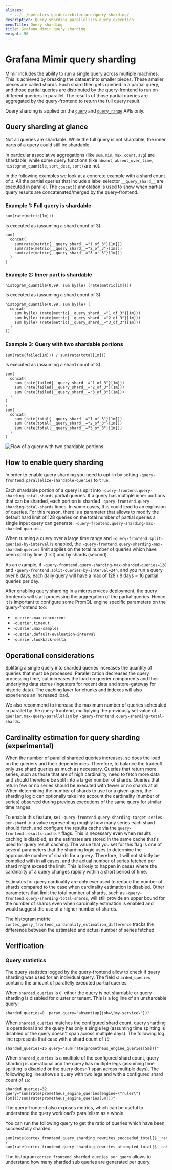 ```yaml
---
aliases:
  - ../../operators-guide/architecture/query-sharding/
description: Query sharding parallelizes query execution.
menuTitle: Query sharding
title: Grafana Mimir query sharding
weight: 90
---
```


# Grafana Mimir query sharding

Mimir includes the ability to run a single query across multiple machines. This is
achieved by breaking the dataset into smaller pieces. These smaller pieces are
called shards. Each shard then gets queried in a partial query, and those
partial queries are distributed by the query-frontend to run on different
queriers in parallel. The results of those partial queries are aggregated by the
query-frontend to return the full query result.

Query sharding is applied on the [`query`](../../http-api/#instant-query)
and [`query_range`](../../http-api/#range-query) APIs only.

## Query sharding at glance

Not all queries are shardable. While the full query is not shardable, the inner
parts of a query could still be shardable.

In particular associative aggregations (like `sum`, `min`, `max`, `count`,
`avg`) are shardable, while some query functions (like `absent`, `absent_over_time`,
`histogram_quantile`, `sort_desc`, `sort`) are not.

In the following examples we look at a concrete example with a shard count of
`3`. All the partial queries that include a label selector `__query_shard__`
are executed in parallel. The `concat()` annotation is used to show when partial
query results are concatenated/merged by the query-frontend.

### Example 1: Full query is shardable

```promql
sum(rate(metric[1m]))
```

Is executed as (assuming a shard count of 3):

```promql
sum(
  concat(
    sum(rate(metric{__query_shard__="1_of_3"}[1m]))
    sum(rate(metric{__query_shard__="2_of_3"}[1m]))
    sum(rate(metric{__query_shard__="3_of_3"}[1m]))
  )
)
```

### Example 2: Inner part is shardable

```promql
histogram_quantile(0.99, sum by(le) (rate(metric[1m])))
```

Is executed as (assuming a shard count of 3):

```promql
histogram_quantile(0.99, sum by(le) (
  concat(
    sum by(le) (rate(metric{__query_shard__="1_of_3"}[1m]))
    sum by(le) (rate(metric{__query_shard__="2_of_3"}[1m]))
    sum by(le) (rate(metric{__query_shard__="3_of_3"}[1m]))
  )
))
```

### Example 3: Query with two shardable portions

```promql
sum(rate(failed[1m])) / sum(rate(total[1m]))
```

Is executed as (assuming a shard count of 3):

```promql
sum(
  concat(
    sum (rate(failed{__query_shard__="1_of_3"}[1m]))
    sum (rate(failed{__query_shard__="2_of_3"}[1m]))
    sum (rate(failed{__query_shard__="3_of_3"}[1m]))
  )
)
/
sum(
  concat(
    sum (rate(total{__query_shard__="1_of_3"}[1m]))
    sum (rate(total{__query_shard__="2_of_3"}[1m]))
    sum (rate(total{__query_shard__="3_of_3"}[1m]))
  )
)
```

![Flow of a query with two shardable portions](query-sharding.png)

## How to enable query sharding

In order to enable query sharding you need to opt-in by setting
`-query-frontend.parallelize-shardable-queries` to `true`.

Each shardable portion of a query is split into
`-query-frontend.query-sharding-total-shards` partial queries. If a query has multiple
inner portions that can be sharded, each portion is sharded
`-query-frontend.query-sharding-total-shards` times. In some cases, this could lead to
an explosion of queries. For this reason, there is a parameter that allows to
modify the default hard limit of 128 queries on the total number of partial
queries a single input query can generate:
`-query-frontend.query-sharding-max-sharded-queries`.

When running a query over a large time range and
`-query-frontend.split-queries-by-interval` is enabled, the
`-query-frontend.query-sharding-max-sharded-queries` limit applies on the total
number of queries which have been split by time (first) and by shards (second).

As an example, if `-query-frontend.query-sharding-max-sharded-queries=128` and
`-query-frontend.split-queries-by-interval=24h`, and you run a query over 8 days, each
daily query will have a max of 128 / 8 days = 16 partial queries per day.

After enabling query sharding in a microservices deployment, the query
frontends will start processing the aggregation of the partial queries. Hence
it is important to configure some PromQL engine specific parameters on the
query-frontend too:

- `-querier.max-concurrent`
- `-querier.timeout`
- `-querier.max-samples`
- `-querier.default-evaluation-interval`
- `-querier.lookback-delta`

## Operational considerations

Splitting a single query into sharded queries increases the quantity of queries
that must be processed. Parallelization decreases the query processing time,
but increases the load on querier components and their underlying data stores
(ingesters for recent data and store-gateway for historic data). The
caching layer for chunks and indexes will also experience an increased load.

We also recommend to increase the maximum number of queries scheduled in
parallel by the query-frontend, multiplying the previously set value of
`-querier.max-query-parallelism` by
`-query-frontend.query-sharding-total-shards`.

## Cardinality estimation for query sharding (experimental)

When the number of parallel sharded queries increases, so does the load on the queriers and their dependencies. Therefore, to balance the tradeoff, only use shard queries as much as necessary.
Queries that return more series, such as those that are of high cardinality, need to fetch more data and should therefore be split into a larger number of shards.
Queries that return few or no series should be executed with fewer or no shards at all.
When determining the number of shards to use for a given query, the sharding logic can optionally take into account the cardinality (number of series) observed during previous executions of the same query for similar time ranges.

To enable this feature, set `-query-frontend.query-sharding-target-series-per-shard` to a value representing roughly how many series each shard should fetch, and configure the results cache via the `query-frontend.results-cache.*` flags.
This is necessary even when results caching is disabled, as the estimates are stored in the same cache that's used for query result caching.
The value that you set for this flag is one of several parameters that the sharding logic uses to determine the appropriate number of shards for a query.
Therefore, it will not strictly be complied with in all cases, and the actual number of series fetched per shard might exceed the limit.
This is likely to happen in cases where the cardinality of a query changes rapidly within a short period of time.

Estimates for query cardinality are only ever used to reduce the number of shards compared to the case when cardinality estimation is disabled.
Other parameters that limit the total number of shards, such as `-query-frontend.query-sharding-total-shards`, will still provide an upper bound for the number of shards even when cardinality estimation is enabled and would suggest the use of a higher number of shards.

The histogram metric `cortex_query_frontend_cardinality_estimation_difference` tracks the difference between the estimated and actual number of series fetched.

## Verification

### Query statistics

The query statistics logged by the query-frontend allow to check if query sharding was
used for an individual query. The field `sharded_queries` contains the amount
of parallelly executed partial queries.

When `sharded_queries` is `0`, either the query is not shardable or query
sharding is disabled for cluster or tenant. This is a log line of an
unshardable query:

```
sharded_queries=0  param_query="absent(up{job=\"my-service\"})"
```

When `sharded_queries` matches the configured shard count, query sharding is
operational and the query has only a single leg (assuming time splitting is
disabled or the query doesn't span across multiple days). The following log
line represents that case with a shard count of `16`:

```
sharded_queries=16 query="sum(rate(prometheus_engine_queries[5m]))"
```

When `sharded_queries` is a multiple of the configured shard count, query
sharding is operational and the query has multiple legs (assuming time
splitting is disabled or the query doesn't span across multiple days). The
following log line shows a query with two legs and with a configured shard
count of `16`:

```
sharded_queries=32 query="sum(rate(prometheus_engine_queries{engine=\"ruler\"}[5m]))/sum(rate(prometheus_engine_queries[5m]))"
```

The query-frontend also exposes metrics, which can be useful to understand the
query workload's parallelism as a whole.

You can run the following query to get the ratio of queries which have been successfully sharded:

```promql
sum(rate(cortex_frontend_query_sharding_rewrites_succeeded_total[$__rate_interval])) /
sum(rate(cortex_frontend_query_sharding_rewrites_attempted_total[$__rate_interval]))
```

The histogram `cortex_frontend_sharded_queries_per_query` allows to understand
how many sharded sub queries are generated per query.
